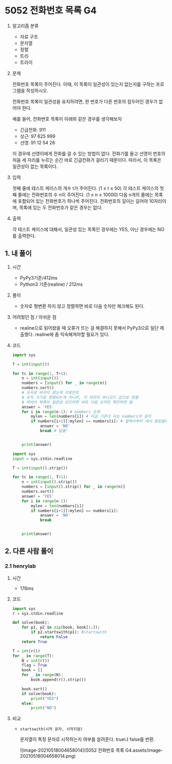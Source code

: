 # 5052 전화번호 목록 G4

1. 알고리즘 분류

   - 자료 구조
   - 문자열
   - 정렬
   - 트리
   - 트라이

2. 문제

   전화번호 목록이 주어진다. 이때, 이 목록이 일관성이 있는지 없는지를 구하는 프로그램을 작성하시오.

   전화번호 목록이 일관성을 유지하려면, 한 번호가 다른 번호의 접두어인 경우가 없어야 한다.

   예를 들어, 전화번호 목록이 아래와 같은 경우를 생각해보자

   - 긴급전화: 911
   - 상근: 97 625 999
   - 선영: 91 12 54 26

   이 경우에 선영이에게 전화를 걸 수 있는 방법이 없다. 전화기를 들고 선영이 번호의 처음 세 자리를 누르는 순간 바로 긴급전화가 걸리기 때문이다. 따라서, 이 목록은 일관성이 없는 목록이다. 

3. 입력

   첫째 줄에 테스트 케이스의 개수 t가 주어진다. (1 ≤ t ≤ 50) 각 테스트 케이스의 첫째 줄에는 전화번호의 수 n이 주어진다. (1 ≤ n ≤ 10000) 다음 n개의 줄에는 목록에 포함되어 있는 전화번호가 하나씩 주어진다. 전화번호의 길이는 길어야 10자리이며, 목록에 있는 두 전화번호가 같은 경우는 없다.

4. 출력

   각 테스트 케이스에 대해서, 일관성 있는 목록인 경우에는 YES, 아닌 경우에는 NO를 출력한다.

## 1. 내 풀이

1. 시간

   - PyPy3기준/412ms
   - Python3 기준(realine) / 212ms

2. 풀이

   - 숫자로 형변환 하지 않고 정렬하면 바로 다음 숫자만 체크해도 된다.

3. 어려웠던 점 / 아쉬운 점

   - realine으로 읽어왔을 때 오류가 뜨는 걸 해결하지 못해서 PyPy3으로 일단 제출했다. realine에 좀 익숙해져야할 필요가 있다.

4. 코드

   ```python
   import sys
   
   T = int(input())
   
   for tc in range(1, T+1):
       n = int(input())
       numbers = [input() for _ in range(n)]
       numbers.sort()
       # 숫자로 바꾸지 않는게 키포인트
       # 숫자 크기로 정렬되는게 아니라, 각 자리의 유니코드 값으로 정렬
       # 따라서 목록이 일관성 있으려면 바로 다음 숫자만 확인하면 됨
       answer = 'YES'
       for i in range(n-1): # numbers 순회
           mylen = len(numbers[i]) # 지금 기준이 되는 numbers의 길이
           if numbers[i+1][:mylen] == numbers[i]: # 앞에서부터 세서 잘랐을때 같으면
               answer = 'NO'
               break # 탈출!
   
   
       print(answer)
   ```

   ```python
   import sys
   input = sys.stdin.readline
   
   T = int(input().strip())
   
   for tc in range(1, T+1):
       n = int(input().strip())
       numbers = [input().strip() for _ in range(n)]
       numbers.sort()
       answer = 'YES'
       for i in range(n-1): 
           mylen = len(numbers[i]) 
           if numbers[i+1][:mylen] == numbers[i]: 
               answer = 'NO'
               break 
   
   
       print(answer)
   ```

   

## 2. 다른 사람 풀이

### 2.1 henrylab

1. 시간

   - 176ms

2. 코드

   ```python
   import sys
   r = sys.stdin.readline
   
   def solve(book):
       for p1, p2 in zip(book, book[1:]):
           if p2.startswith(p1): #startswith
               return False      
       return True
   
   T = int(r())
   for _ in range(T):
       N = int(r())
       flag = True
       book = []
       for _ in range(N):
           book.append(r().strip())
   
       book.sort()
       if solve(book):
           print("YES")
       else:
           print("NO")
   
   ```

   

3. 비교

   - `startswith(시작 문자, 시작지점)`

     문자열이 특정 문자로 시작하는지 여부를 알려준다. true나 false를 반환.

     ![image-20210518004658014](5052 전화번호 목록 G4.assets/image-20210518004658014.png)

